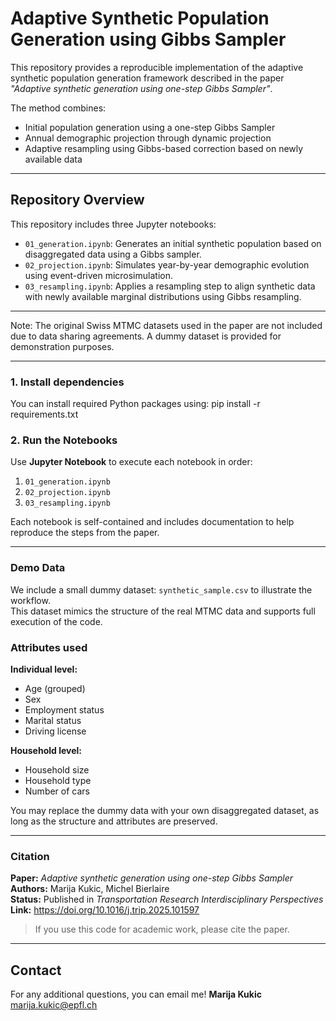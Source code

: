 # Adaptive Synthetic Population Generation using Gibbs Sampler

This repository provides a reproducible implementation of the adaptive synthetic population generation framework described in the paper *"Adaptive synthetic generation using one-step Gibbs Sampler"*.

The method combines:
- Initial population generation using a one-step Gibbs Sampler
- Annual demographic projection through dynamic projection
- Adaptive resampling using Gibbs-based correction based on newly available data

---

## Repository Overview

This repository includes three Jupyter notebooks:

- `01_generation.ipynb`: Generates an initial synthetic population based on disaggregated data using a Gibbs sampler.
- `02_projection.ipynb`: Simulates year-by-year demographic evolution using event-driven microsimulation.
- `03_resampling.ipynb`: Applies a resampling step to align synthetic data with newly available marginal distributions using Gibbs resampling.

---


Note: The original Swiss MTMC datasets used in the paper are not included due to data sharing agreements. A dummy dataset is provided for demonstration purposes.

---

### 1. Install dependencies
You can install required Python packages using: pip install -r requirements.txt


### 2. Run the Notebooks

Use **Jupyter Notebook** to execute each notebook in order:

1. `01_generation.ipynb`
2. `02_projection.ipynb`
3. `03_resampling.ipynb`

Each notebook is self-contained and includes documentation to help reproduce the steps from the paper.

---

### Demo Data

We include a small dummy dataset: `synthetic_sample.csv` to illustrate the workflow.  
This dataset mimics the structure of the real MTMC data and supports full execution of the code.

### Attributes used

**Individual level:**
- Age (grouped)
- Sex
- Employment status
- Marital status
- Driving license

**Household level:**
- Household size
- Household type
- Number of cars

You may replace the dummy data with your own disaggregated dataset, as long as the structure and attributes are preserved.

---

### Citation

**Paper:** *Adaptive synthetic generation using one-step Gibbs Sampler*  
**Authors:** Marija Kukic, Michel Bierlaire  
**Status:** Published in *Transportation Research Interdisciplinary Perspectives*  
**Link:** https://doi.org/10.1016/j.trip.2025.101597

> If you use this code for academic work, please cite the paper.

---

## Contact
For any additional questions, you can email me! 
**Marija Kukic**  
[marija.kukic@epfl.ch](mailto:marija.kukic@epfl.ch)


